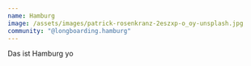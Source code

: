 ```yaml
---
name: Hamburg
image: /assets/images/patrick-rosenkranz-2eszxp-o_oy-unsplash.jpg
community: "@longboarding.hamburg"
---
```

Das ist Hamburg yo